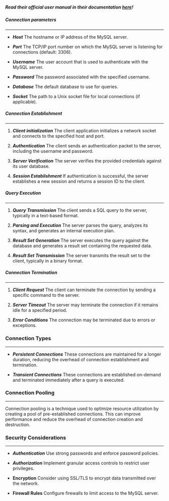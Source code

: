 ##### ***Read their official user manual in their documentation [here](https://dev.mysql.com/doc/workbench/en/wb-home.html)!***


##### **Connection parameters**
---
- ***Host***
	The hostname or IP address of the MySQL server.
	
- ***Port***
	The TCP/IP port number on which the MySQL server is listening for connections (default: 3306).
	
- ***Username***
	The user account that is used to authenticate with the MySQL server.

- ***Password***
	The password associated with the specified username.

* ***Database***
	The default database to use for queries.

- ***Socket***
	The path to a Unix socket file for local connections (if applicable).



##### **Connection Establishment**
---
1. ***Client initialization***
	The client application initializes a network socket and connects to the specified host and port.

2. ***Authentication***
	The client sends an authentication packet to the server, including the username and password.

3. ***Server Verification***
   The server verifies the provided credentials against its user database.
   
4. ***Session Establishment***
	If authentication is successful, the server establishes a new session and returns a session ID to the client.
   


##### **Query Execution**
---
1. ***Query Transmission***
	The client sends a SQL query to the server, typically in a text-based format.

2. ***Parsing and Execution***
	The server parses the query, analyzes its syntax, and generates an internal execution plan.

3. ***Result Set Generation***
	The server executes the query against the database and generates a result set containing the requested data.
	
4. ***Result Set Transmission*** 
   The server transmits the result set to the client, typically in a binary format.



##### **Connection Termination**
----
1. ***Client Request***
	The client can terminate the connection by sending a specific command to the server.
   
2. ***Server Timeout***
	The server may terminate the connection if it remains idle for a specified period.
   
3. ***Error Conditions***
	The connection may be terminated due to errors or exceptions.



### Connection Types
---
- ***Persistent Connections***
	These connections are maintained for a longer duration, reducing the overhead of connection establishment and termination.
	
- ***Transient Connections***
	These connections are established on-demand and terminated immediately after a query is executed.



### Connection Pooling
---
Connection pooling is a technique used to optimize resource utilization by creating a pool of pre-established connections. This can improve performance and reduce the overhead of connection creation and destruction.



### Security Considerations
---
- ***Authentication***
	Use strong passwords and enforce password policies.
	
- ***Authorization***
	Implement granular access controls to restrict user privileges.
	
- **Encryption**
	Consider using SSL/TLS to encrypt data transmitted over the network.
	
- **Firewall Rules**
  Configure firewalls to limit access to the MySQL server.
